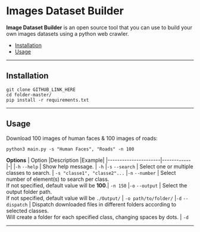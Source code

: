 # Images Dataset Builder

**Image Dataset Builder** is an open source tool that you can use to build your own images datasets using a python web crawler.

- [Installation](#installation)
- [Usage](#usage)


***
## Installation
```
git clone GITHUB_LINK_HERE
cd folder-master/
pip install -r requirements.txt
```

***
## Usage

Download 100 images of human faces & 100 images of roads:
```
python3 main.py -s "Human Faces", "Roads" -n 100
```

**Options**
| Option               |Description |Example|
|----------------------|------------|-|
|``-h`` ``--help``     | Show help message. | ``-h``
|``-s`` ``--search``   | Select one or multiple classes to search. | ``-s "classe1", "classe2"...``
|``-n`` ``--number``   | Select number of element(s) to search per class.<br>If not specified, default value will be **100**.| ``-n 150``
|``-o`` ``--output``   | Select the output folder path.<br>If not specified, default value will be ``./Output/`` | ``-o path/to/folder/``
|``-d`` ``--dispatch`` | Dispatch downloaded files in different folders according to selected classes.<br> Will create a folder for each specified class, changing spaces by dots. | ``-d``


***
